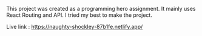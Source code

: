 This project was created as a programming hero assignment.
It mainly uses React Routing and API.
I tried my best to make the project.


Live link : https://naughty-shockley-87b1fe.netlify.app/
